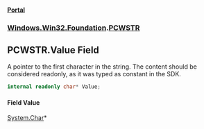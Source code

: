 #### [Portal](index.md 'index')
### [Windows.Win32.Foundation](Windows.Win32.Foundation.md 'Windows.Win32.Foundation').[PCWSTR](PCWSTR.md 'Windows.Win32.Foundation.PCWSTR')

## PCWSTR.Value Field

A pointer to the first character in the string. The content should be considered readonly, as it was typed as constant in the SDK.

```csharp
internal readonly char* Value;
```

#### Field Value
[System.Char](https://docs.microsoft.com/en-us/dotnet/api/System.Char 'System.Char')*